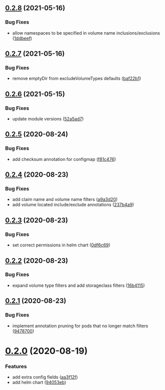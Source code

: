 ## [0.2.8](https://github.com/smoothify/velero-volume-controller/compare/v0.2.7...v0.2.8) (2021-05-16)


### Bug Fixes

* allow namespaces to be specified in volume name inclusions/exclusions ([1ddbeef](https://github.com/smoothify/velero-volume-controller/commit/1ddbeefcc67c809515b4054c617d839ccc135a1f))

## [0.2.7](https://github.com/smoothify/velero-volume-controller/compare/v0.2.6...v0.2.7) (2021-05-16)


### Bug Fixes

* remove emptyDir from excludeVolumeTypes defaults ([baf22b1](https://github.com/smoothify/velero-volume-controller/commit/baf22b1815a484e4a9fae5083d56ce0b1461a065))

## [0.2.6](https://github.com/smoothify/velero-volume-controller/compare/v0.2.5...v0.2.6) (2021-05-15)


### Bug Fixes

* update module versions ([52a5ad7](https://github.com/smoothify/velero-volume-controller/commit/52a5ad734da9c6031e0002b7881021968652265e))

## [0.2.5](https://github.com/smoothify/velero-volume-controller/compare/v0.2.4...v0.2.5) (2020-08-24)


### Bug Fixes

* add checksum annotation for configmap ([f81c476](https://github.com/smoothify/velero-volume-controller/commit/f81c476e0b9588b00a90b8ad809560cef404301d))

## [0.2.4](https://github.com/smoothify/velero-volume-controller/compare/v0.2.3...v0.2.4) (2020-08-23)


### Bug Fixes

* add claim name and volume name filters ([a9a3d20](https://github.com/smoothify/velero-volume-controller/commit/a9a3d20ccdd53a2050567f32123e27b739dc1378))
* add volume located include/exclude annotations ([237b4a9](https://github.com/smoothify/velero-volume-controller/commit/237b4a976388675ef1b2bfd656ebfdbebd7f94f7))

## [0.2.3](https://github.com/smoothify/velero-volume-controller/compare/v0.2.2...v0.2.3) (2020-08-23)


### Bug Fixes

* set correct permissions in helm chart ([0df6c69](https://github.com/smoothify/velero-volume-controller/commit/0df6c69d1bb33b5800a17ae03e5af4275369bd9d))

## [0.2.2](https://github.com/smoothify/velero-volume-controller/compare/v0.2.1...v0.2.2) (2020-08-23)


### Bug Fixes

* expand volume type filters and add storageclass filters ([16b4115](https://github.com/smoothify/velero-volume-controller/commit/16b4115e3b6e492e1f2fdeb3857058d48958ae60))

## [0.2.1](https://github.com/smoothify/velero-volume-controller/compare/v0.2.0...v0.2.1) (2020-08-23)


### Bug Fixes

* implement annotation pruning for pods that no longer match filters ([9478700](https://github.com/smoothify/velero-volume-controller/commit/947870050eb1abe19f1b2b56d140ce42620ff504))

# [0.2.0](https://github.com/smoothify/velero-volume-controller/compare/v0.1.0...v0.2.0) (2020-08-19)


### Features

* add extra config fields ([aa3f12f](https://github.com/smoothify/velero-volume-controller/commit/aa3f12fc6dd48b559f24930ead87973801089f55))
* add helm chart ([94053eb](https://github.com/smoothify/velero-volume-controller/commit/94053eb73d5092de878f257039c063cb10543d63))
